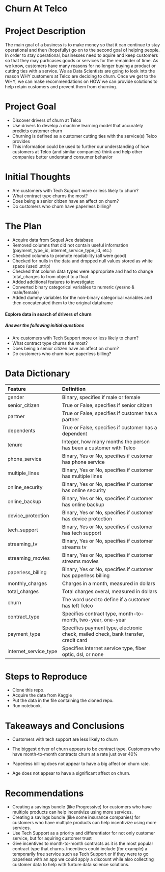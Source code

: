 # Churn At Telco

# Project Description

The main goal of a business is to make money so that it can continue to stay operational and then (hopefully) go on to the second goal of helping people. In order to stay operational, businesses need to aquire and keep customers so that they may purhcases goods or services for the remainder of time. As we know, customers have many reasons for no longer buying a product or cutting ties with a service. We as Data Scientists are going to look into the reason WHY customers at Telco are deciding to churn. Once we get to the WHY, we can make recommendations on HOW we can provide solutions to help retain customers and prevent them from churning.

# Project Goal

- Discover drivers of churn at Telco
- Use drivers to develop a machine learning model that accurately predicts customer churn
- Churning is defined as a customer cutting ties with the service(s) Telco provides
- This information could be used to further our understanding of how customers at Telco (and simliar companies)     think and help other companies better understand consumer behavior 

# Initial Thoughts

- Are customers with Tech Support more or less likely to churn?
- What contract type churns the most?
- Does being a senior citizen have an affect on churn?
- Do customers who churn have paperless billing?


# The Plan

- Acquire data from Sequel Ace database
- Removed columns that did not contain useful information (payment_type_id, internet_service_type_id, etc.)
- Checked columns to promote readability (all were good)
- Checked for nulls in the data and dropped null values stored as white space (used .strip)
- Checked that column data types were appropriate and had to change total_charges to from object to a float
- Added additional features to investigate:
- Converted binary categorical variables to numeric (yes/no & male/female)
- Added dummy variables for the non-binary categorical variables and then concatenated them to the original   dataframe

#### Explore data in search of drivers of churn

##### Answer the following initial questions
- Are customers with Tech Support more or less likely to churn?
- What contract type churns the most?
- Does being a senior citizen have an affect on churn?
- Do customers who churn have paperless billing?

# Data Dictionary

| Feature | Definition |
|:--------|:-----------|
|gender|Binary, specifies if male or female|
|senior_citizen|True or False, specifies if senior citizen|
|partner|True or False, specifies if customer has a partner|
|dependents|True or False, specifies if customer has a dependent|
|tenure|Integer, how many months the person has been a customer with Telco|
|phone_service|Binary, Yes or No, specifies if customer has phone service|
|multiple_lines|Binary, Yes or No, specifies if customer has multiple lines|
|online_security|Binary, Yes or No, specifies if customer has online security|
|online_backup|Binary, Yes or No, specifies if customer has online backup|
|device_protection|Binary, Yes or No, specifies if customer has device protection|
|tech_support|Binary, Yes or No, specifies if customer has tech support|
|streaming_tv|Binary, Yes or No, specifies if customer streams tv|
|streaming_movies|Binary, Yes or No, specifies if customer streams movies|
|paperless_billing|Binary, Yes or No, specifies if customer has paperless billing|
|monthly_charges|Charges in a month, measured in dollars|
|total_charges|Total charges overal, measured in dollars|
|churn|The word used to define if a customer has left Telco|
|contract_type|Specifies contract type, month-to-month, two-year, one-year|
|payment_type|Specifies payment type, electronic check, mailed check, bank transfer, credit card|
|internet_service_type|Specifies internet service type, fiber optic, dsl, or none|

# Steps to Reproduce

- Clone this repo.
- Acquire the data from Kaggle
- Put the data in the file containing the cloned repo.
- Run notebook.

# Takeaways and Conclusions

- Customers with tech support are less likely to churn

- The biggest driver of churn appears to be contract type. Customers who have month-to-month contracts churn at a rate just over 40%

- Paperless billing does not appear to have a big affect on churn rate.

- Age does not appear to have a significant affect on churn.


# Recommendations

- Creating a savings bundle (like Progressive) for customers who have multiple products can help incentivize using more services.
- Creating a savings bundle (like some insurance companies) for customers who have multiple products can help incentivize using more services.
- Use Tech Support as a priority and differentiator  for not only customer service, but for aquiring customer trust
- Give incentives to month-to-month contracts as it is the most popular contract type that churns. Incentives could include (for example) a temporarily free service such as Tech Support or if they were to go paperless with an app we could apply a discount while also collecting customer data to help with furture data science solutions. 
